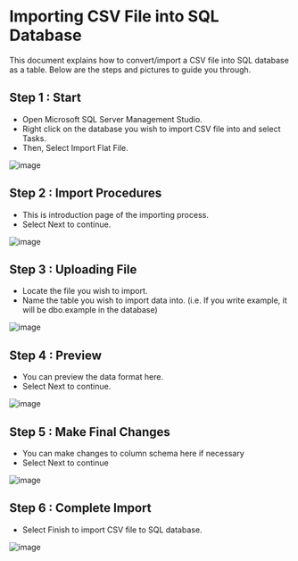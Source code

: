 # Importing CSV File into SQL Database
   This document explains how to convert/import a CSV file into SQL database as a table.
   Below are the steps and pictures to guide you through.
   
## Step 1 : Start
   - Open Microsoft SQL Server Management Studio.
   - Right click on the database you wish to import CSV file into and select Tasks.
   - Then, Select Import Flat File.
   
![image](https://github.com/user-attachments/assets/ad53b649-b517-4f38-9236-1984e6e81050)

## Step 2 : Import Procedures
   - This is introduction page of the importing process.
   - Select Next to continue.

![image](https://github.com/user-attachments/assets/147a726b-27c2-4795-b495-cf229f725519)

## Step 3 : Uploading File
   - Locate the file you wish to import.
   - Name the table you wish to import data into.
     (i.e. If you write example, it will be dbo.example in the database)

![image](https://github.com/user-attachments/assets/3b6668eb-55c4-4907-882d-c574717920f8)

## Step 4 : Preview 
   - You can preview the data format here.
   - Select Next to continue.

![image](https://github.com/user-attachments/assets/42b220fe-3ceb-4725-aac4-876f7540f5fb)

## Step 5 : Make Final Changes 
   - You can make changes to column schema here if necessary
   - Select Next to continue

![image](https://github.com/user-attachments/assets/b56a6c5e-9249-4b7d-b5ed-90d8a2e1c313)

## Step 6 :  Complete Import
   - Select Finish to import CSV file to SQL database.

![image](https://github.com/user-attachments/assets/c76754c4-c0ff-4d05-a47c-4a586f2a346a)

